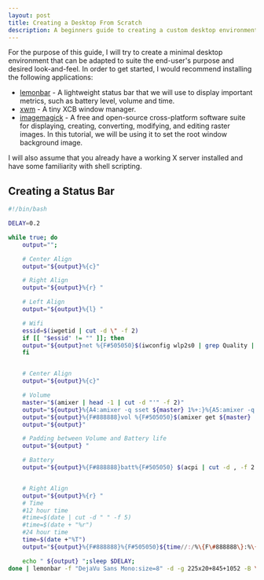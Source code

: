 ```yaml
---
layout: post
title: Creating a Desktop From Scratch
description: A beginners guide to creating a custom desktop environment.
---
```


For the purpose of this guide, I will try to create a minimal desktop
environment that can be adapted to suite the end-user's purpose and
desired look-and-feel. In order to get started, I would recommend
installing the following applications:

*   [lemonbar](https://github.com/LemonBoy/bar) - A lightweight status 
    bar that we will use to display important metrics, such as battery 
    level, volume and time.
*   [xwm](https://github.com/mcpcpc/xwm) - A tiny XCB window manager.  
*   [imagemagick](https://imagemagick.org) - A free and open-source 
    cross-platform software suite for displaying, creating, converting, 
    modifying, and editing raster images. In this tutorial, we will be
    using it to set the root window background image.
    
I will also assume that you already have a working X server installed
and have some familiarity with shell scripting.  

## Creating a Status Bar

```bash
#!/bin/bash

DELAY=0.2

while true; do
    output="";

    # Center Align
    output="${output}%{c}"

    # Right Align
    output="${output}%{r} "

    # Left Align
    output="${output}%{l} "

    # Wifi
    essid=$(iwgetid | cut -d \" -f 2)
    if [[ "$essid" != "" ]]; then
    output="${output}net %{F#505050}$(iwconfig wlp2s0 | grep Quality | cut -d = -f 2 | cut -d / -f 1)%"
    fi


    # Center Align
    output="${output}%{c}"

    # Volume
    master="$(amixer | head -1 | cut -d "'" -f 2)"
    output="${output}%{A4:amixer -q sset ${master} 1%+:}%{A5:amixer -q sset ${master} 1%-:}"
    output="${output}%{F#888888}vol %{F#505050}$(amixer get ${master} | tail -1 | cut -d \[ -f 2 | cut -d \] -f 1)"
    output="${output}"

    # Padding between Volume and Battery life
    output="${output} "

    # Battery
    output="${output}%{F#888888}batt%{F#505050} $(acpi | cut -d , -f 2 | cut -d " " -f 2)"


    # Right Align
    output="${output}%{r} "
    # Time
    #12 hour time
    #time=$(date | cut -d " " -f 5)
    #time=$(date + "%r")
    #24 hour time
    time=$(date +"%T")
    output="${output}%{F#888888}%{F#505050}${time//:/%\{F\#888888\}:%\{F\#505050\}}"

    echo " ${output} ";sleep $DELAY;
done | lemonbar -f "DejaVu Sans Mono:size=8" -d -g 225x20+845+1052 -B \#ffffff -F \#888888 | /bin/zsh
```
